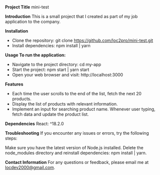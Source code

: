 **Project Title**
mini-test

**Introduction**
This is a small project that I created as part of my job application to the company.

**Installation**
- Clone the repository: git clone https://github.com/loc2pro/mini-test.git
- Install dependencies: npm install | yarn

**Usage To run the application:**

- Navigate to the project directory: cd my-app
- Start the project: npm start | yarn start
- Open your web browser and visit: http://localhost:3000

**Features**
- Each time the user scrolls to the end of the list, fetch the next 20 products.
- Display the list of products with relevant information.
- Implement an input for searching product name. Whenever user typing, fetch data and update the product list.

**Dependencies**
React: ^18.2.0

**Troubleshooting**
If you encounter any issues or errors, try the following steps:

Make sure you have the latest version of Node.js installed.
Delete the node_modules directory and reinstall dependencies: npm install | yarn.

**Contact Information**
For any questions or feedback, please email me at locdev2000@gmail.com.

